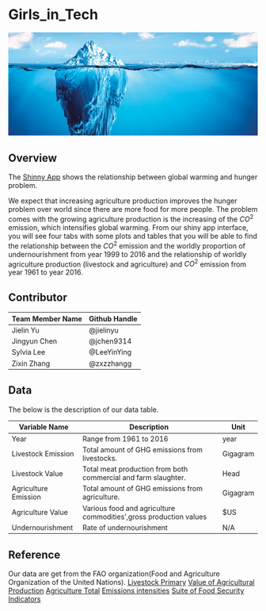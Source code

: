# Girls_in_Tech
![img.jpg](img.jpg)

## Overview
The [Shinny App]() shows the relationship between global warming and hunger problem. 

We expect that increasing agriculture production improves the hunger problem over world since there are more food for more people. The problem comes with the growing agriculture production is the increasing of the $CO^2$ emission, which intensifies global warming. From our shiny app interface, you will see four tabs with some plots and tables that you will be able to find the relationship between the $CO^2$ emission and the worldly proportion of  undernourishment from year 1999 to 2016 and the relationship of worldly agriculture production (livestock and agriculture) and $CO^2$ emission from year 1961 to year 2016. 

## Contributor
| Team Member Name  | Github  Handle   |
|-------------------|------------|
| Jielin Yu         | @jielinyu   |
| Jingyun Chen      | @jchen9314  |
| Sylvia Lee        | @LeeYinYing |
| Zixin Zhang       | @zxzzhangg  |

## Data
The below is the description of our data table. 

| Variable Name        | Description                                                       | Unit     |
|----------------------|-------------------------------------------------------------------|----------|
| Year                 | Range from 1961 to 2016                                           | year     |
| Livestock Emission   | Total amount of GHG emissions from livestocks.                    | Gigagram |
| Livestock Value      | Total meat production from both commercial and farm slaughter.    | Head     |
| Agriculture Emission | Total amount of GHG emissions from agriculture.                   | Gigagram |
| Agriculture Value    | Various food and agriculture commodities’,gross production values | $US      |
| Undernourishment     | Rate of undernourishment                                          | N/A      |

## Reference
Our data are get from the FAO organization(Food and Agriculture Organization of the United Nations). 
[Livestock Primary](http://www.fao.org/faostat/en/#data/QL)
[Value of Agricultural Production](http://www.fao.org/faostat/en/#data/QV)
[Agriculture Total](http://www.fao.org/faostat/en/#data/GT)
[Emissions intensities](http://www.fao.org/faostat/en/#data/EI)
[Suite of Food Security Indicators](http://www.fao.org/faostat/en/#data/FS)
